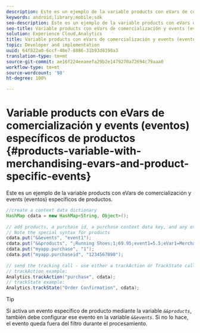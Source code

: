 ```yaml
---
description: Este es un ejemplo de la variable products con eVars de comercialización y events (eventos) específicos de productos.
keywords: android;library;mobile;sdk
seo-description: Este es un ejemplo de la variable products con eVars de comercialización y events (eventos) específicos de productos.
seo-title: Variable products con eVars de comercialización y events (eventos) específicos de productos
solution: Experience Cloud,Analytics
title: Variable products con eVars de comercialización y events (eventos) específicos de productos
topic: Developer and implementation
uuid: 64f822a0-6ccf-48e7-8886-31b93d8198a3
translation-type: tm+mt
source-git-commit: ae16f224eeaeefa29b2e1479270a72694c79aaa0
workflow-type: tm+mt
source-wordcount: '98'
ht-degree: 100%

---
```



# Variable products con eVars de comercialización y events (eventos) específicos de productos {#products-variable-with-merchandising-evars-and-product-specific-events}

Este es un ejemplo de la variable products con eVars de comercialización y events (eventos) específicos de productos.

```java
//create a context data dictionary 
HashMap cdata = new HashMap<String, Object>(); 
  
// add products, a purchase id, a purchase context data key, and any other data you want to collect. 
// Note the special syntax for products 
cdata.put("&&events", "event1"); 
cdata.put("&&products", ";Running Shoes;1;69.95;event1=5.5;eVar1=Merchandising,;Running Socks;10;29.99"); 
cdata.put("myapp.purchase", "1"); 
cdata.put("myapp.purchaseid", "1234567890"); 
  
// send the tracking call - use either a trackAction or TrackState call. 
// trackAction example: 
Analytics.trackAction("purchase", cdata); 
// trackState example: 
Analytics.trackState("Order Confirmation", cdata);
```

>[!TIP]
>
>Si activa un evento específico de producto mediante la variable *`&&products`*, también debe configurar ese evento en la variable *`&&events`*. Si no lo hace, el evento queda fuera del filtro durante el procesamiento.

